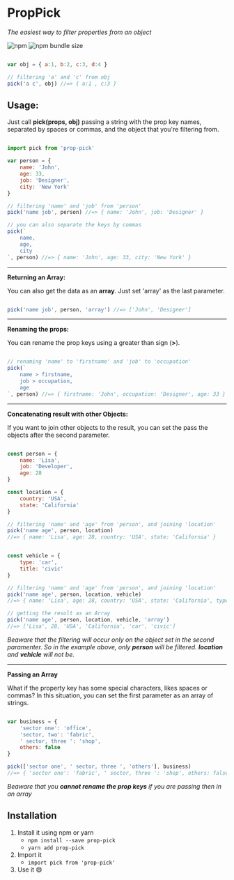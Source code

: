 # PropPick

*The easiest way to filter properties from an object*

![npm](https://img.shields.io/npm/dm/prop-pick)
![npm bundle size](https://img.shields.io/bundlephobia/min/prop-pick)

```js

var obj = { a:1, b:2, c:3, d:4 }

// filtering 'a' and 'c' from obj
pick('a c', obj) //=> { a:1 , c:3 }

```

## Usage:
Just call **pick(props, obj)** passing a string with the prop key names, separated by spaces or commas, and the object that you're filtering from.

```js

import pick from 'prop-pick'

var person = {
    name: 'John',
    age: 33,
    job: 'Designer',
    city: 'New York'
}

// filtering 'name' and 'job' from 'person'
pick('name job', person) //=> { name: 'John', job: 'Designer' }

// you can also separate the keys by commas
pick(`
    name,
    age,
    city
`, person) //=> { name: 'John', age: 33, city: 'New York' }

```

------------


**Returning an Array:**

You can also get the data as an **array**. Just set 'array' as the last parameter.

```js

pick('name job', person, 'array') //=> ['John', 'Designer']

```

------------

**Renaming the props:**

You can rename the prop keys using a greater than sign (**>**).

```js

// renaming 'name' to 'firstname' and 'job' to 'occupation'
pick(`
    name > firstname,
    job > occupation,
    age
`, person) //=> { firstname: 'John', occupation: 'Designer', age: 33 }

```

------------

**Concatenating result with other Objects:**

If you want to join other objects to the result, you can set the pass the objects after the second parameter.

```js

const person = {
    name: 'Lisa',
    job: 'Developer',
    age: 28
}

const location = {
    country: 'USA',
    state: 'California'
}

// filtering 'name' and 'age' from 'person', and joining 'location'
pick('name age', person, location)
//=> { name: 'Lisa', age: 28, country: 'USA', state: 'California' }


const vehicle = {
    type: 'car',
    title: 'civic'
}

// filtering 'name' and 'age' from 'person', and joining 'location'
pick('name age', person, location, vehicle)
//=> { name: 'Lisa', age: 28, country: 'USA', state: 'California', type: 'car', title: 'civic' }

// getting the result as an Array
pick('name age', person, location, vehicle, 'array')
//=> ['Lisa', 28, 'USA', 'California', 'car', 'civic']

```
*Beaware that the filtering will occur only on the object set in the second paramenter. So in the example above, only **person** will be filtered. **location** and **vehicle** will not be.*

------------

**Passing an Array**

What if the property key has some special characters, likes spaces or commas? In this situation, you can set the first parameter as an array of strings.

```js

var business = {
    'sector one': 'office',
    'sector, two': 'fabric',
    ' sector, three ': 'shop',
    others: false
}

pick(['sector one', ' sector, three ', 'others'], business)
//=> { 'sector one': 'fabric', ' sector, three ': 'shop', others: false  }

```
*Beaware that you **cannot rename the prop keys** if you are passing then in an array*

## Installation
1. Install it using npm or yarn
    - ``npm install --save prop-pick``
    - ``yarn add prop-pick``
2. Import it
    - ``import pick from 'prop-pick'``
3. Use it 😄
